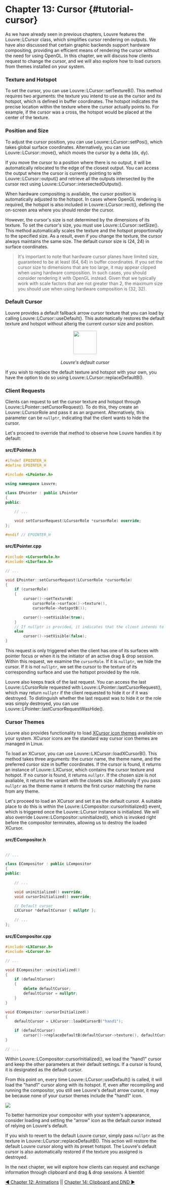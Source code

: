 # Chapter 13: Cursor {#tutorial-cursor}

As we have already seen in previous chapters, Louvre features the Louvre::LCursor class, which simplifies cursor rendering on outputs. We have also discussed that certain graphic backends support hardware compositing, providing an efficient means of rendering the cursor without the need for using OpenGL. In this chapter, we will discuss how clients request to change the cursor, and we will also explore how to load cursors from themes installed on your system.

### Texture and Hotspot

To set the cursor, you can use Louvre::LCursor::setTextureB(). This method requires two arguments: the texture you intend to use as the cursor and its hotspot, which is defined in buffer coordinates. The hotspot indicates the precise location within the texture where the cursor actually points to. For example, if the cursor was a cross, the hotspot would be placed at the center of the texture.

### Position and Size

To adjust the cursor position, you can use Louvre::LCursor::setPos(), which takes global surface coordinates. Alternatively, you can use Louvre::LCursor::move(), which moves the cursor by a delta (dx, dy).

If you move the cursor to a position where there is no output, it will be automatically relocated to the edge of the closest output. You can access the output where the cursor is currently pointing to with Louvre::LCursor::output() and retrieve all the outputs intersected by the cursor rect using Louvre::LCursor::intersectedOutputs().

When hardware compositing is available, the cursor position is automatically adjusted to the hotspot. In cases where OpenGL rendering is required, the hotspot is also included in Louvre::LCursor::rect(), defining the on-screen area where you should render the cursor.

However, the cursor's size is not determined by the dimensions of its texture. To set the cursor's size, you must use Louvre::LCursor::setSize(). This method automatically scales the texture and the hotspot proportionally to the specified size. As a result, even if you change the texture, the cursor always maintains the same size. The default cursor size is (24, 24) in surface coordinates.

> It's important to note that hardware cursor planes have limited size, guaranteed to be at least (64, 64) in buffer coordinates. If you set the cursor size to dimensions that are too large, it may appear clipped when using hardware composition. In such cases, you should consider rendering it with OpenGL instead. Given that we typically work with scale factors that are not greater than 2, the maximum size you should use when using hardware composition is (32, 32).

### Default Cursor

Louvre provides a default fallback arrow cursor texture that you can load by calling Louvre::LCursor::useDefault(). This automatically restores the default texture and hotspot without alterig the current cursor size and position.

<center>
    <img width="74px" height="74px" src="https://lh3.googleusercontent.com/MSUUg3LSS6lYtpyLnKzbECf9eeZeFscmnLGJLRCdADwcjjcVd4xT07AMvQoHUTGptJFzY4tZrQ3IdLKyEbM_O0WyWYk8Pvc-Jf8xZHXoFUkFo2RRYTP8zN_LeOhsvIc6SlsO83TJUw=w2400"><br><br>
    <i>Louvre's default cursor</i>
</center>

If you wish to replace the default texture and hotspot with your own, you have the option to do so using Louvre::LCursor::replaceDefaultB().

### Client Requests

Clients can request to set the cursor texture and hotspot through Louvre::LPointer::setCursorRequest(). To do this, they create an Louvre::LCursorRole and pass it as an argument. Alternatively, this parameter can be `nullptr`, indicating that the client wants to hide the cursor.

Let's proceed to override that method to observe how Louvre handles it by default:

#### src/EPointer.h

```cpp
#ifndef EPOINTER_H
#define EPOINTER_H

#include <LPointer.h>

using namespace Louvre;

class EPointer : public LPointer
{
public:
    
    // ...

    void setCursorRequest(LCursorRole *cursorRole) override;
};

#endif // EPOINTER_H
```

#### src/EPointer.cpp

```cpp
#include <LCursorRole.h>
#include <LSurface.h>

// ...

void EPointer::setCursorRequest(LCursorRole *cursorRole)
{
    if (cursorRole)
    {
        cursor()->setTextureB(
            cursorRole->surface()->texture(),
            cursorRole->hotspotB());

        cursor()->setVisible(true);
    }
    // If nullptr is provided, it indicates that the client intends to hide the cursor.
    else
        cursor()->setVisible(false);
}
```

This request is only triggered when the client has one of its surfaces with pointer focus or when it is the initiator of an active drag & drop session. Within this request, we examine the `cursorRole`. If it is `nullptr`, we hide the cursor. If it is not `nullptr`, we set the cursor to the texture of its corresponding surface and use the hotspot provided by the role.

Louvre also keeps track of the last request. You can access the last Louvre::LCursorRole requested with Louvre::LPointer::lastCursorRequest(), which may return `nullptr` if the client requested to hide it or if it was destroyed. To distinguish whether the last request was to hide it or the role was simply destroyed, you can use Louvre::LPointer::lastCursorRequestWasHide().

### Cursor Themes

Louvre also provides functionality to load [XCursor icon themes](https://wiki.archlinux.org/title/Cursor_themes) available on your system. XCursor icons are the standard way cursor icon themes are managed in Linux.

To load an XCursor, you can use Louvre::LXCursor::loadXCursorB(). This method takes three arguments: the cursor name, the theme name, and the preferred cursor size in buffer coordinates. If the cursor is found, it returns an instance of Louvre::LXCursor, which contains the cursor texture and hotspot. If no cursor is found, it returns `nullptr`. If the chosen size is not avaliable, it returns the variant with the closets size. Aditionally if you pass `nullptr` as the theme name it returns the first cursor matching the name from any theme.

Let's proceed to load an XCursor and set it as the default cursor. A suitable place to do this is within the Louvre::LCompositor::cursorInitialized() event, which is triggered once the Louvre::LCursor instance is initialized. We will also override Louvre::LCompositor::uninitialized(), which is invoked right before the compositor terminates, allowing us to destroy the loaded XCursor.

#### src/ECompositor.h

```cpp

// ...

class ECompositor : public LCompositor
{
public:
    
    // ...

    void uninitialized() override;
    void cursorInitialized() override;

    // Default cursor
    LXCursor *defaultCursor { nullptr };
 
    // ...
};
```

#### src/ECompositor.cpp

```cpp
#include <LXCursor.h>
#include <LCursor.h>

// ...

void ECompositor::uninitialized()
{
    if (defaultCursor)
    {
        delete defaultCursor;
        defaultCursor = nullptr;
    }
}

void ECompositor::cursorInitialized()
{
    defaultCursor = LXCursor::loadXCursorB("hand1");

    if (defaultCursor)
        cursor()->replaceDefaultB(defaultCursor->texture(), defaultCursor->hotspotB());
}

// ...
```

Within Louvre::LCompositor::cursorInitialized(), we load the "hand1" cursor and keep the other parameters at their default settings. If a cursor is found, it is designated as the default cursor.

From this point on, every time Louvre::LCursor::useDefault() is called, it will load the "hand1" cursor along with its hotspot. If, even after recompiling and running the compositor, you still see Louvre's default arrow cursor, it may be because none of your cursor themes include the "hand1" icon.

<img src="https://lh3.googleusercontent.com/pw/ADCreHcjsWuehhlro2cx8OaRX2rQCRAlpkHmRO12dP5VFKAXeLWvFXoCvjgwc5948_s_UZnuUFmGApMoV06HbvHeAZ-7ZBFRon-_WmSEKBvDqOnCk27ondk=w2400"/>

To better harmonize your compositor with your system's appearance, consider loading and setting the "arrow" icon as the default cursor instead of relying on Louvre's default.

If you wish to revert to the default Louvre cursor, simply pass `nullptr` as the texture in Louvre::LCursor::replaceDefaultB(). This action will restore the default Louvre cursor along with its preset hotspot. The Louvre's default cursor is also automatically restored if the texture you assigned is destroyed.

In the next chapter, we will explore how clients can request and exchange information through clipboard and drag & drop sessions. À bientôt!

<a href="12.md">◀ Chapter 12: Animations</a> || <a href="14.md"> Chapter 14: Clipboard and DND ▶</a>